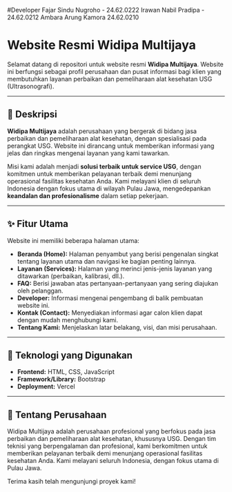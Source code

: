 #Developer
Fajar Sindu Nugroho - 24.62.0222
Irawan Nabil Pradipa - 24.62.0212
Ambara Arung Kamora 24.62.0210

# Website Resmi Widipa Multijaya

Selamat datang di repositori untuk website resmi **Widipa Multijaya**. Website ini berfungsi sebagai profil perusahaan dan pusat informasi bagi klien yang membutuhkan layanan perbaikan dan pemeliharaan alat kesehatan USG (Ultrasonografi).



---

## 📖 Deskripsi

**Widipa Multijaya** adalah perusahaan yang bergerak di bidang jasa perbaikan dan pemeliharaan alat kesehatan, dengan spesialisasi pada perangkat USG. Website ini dirancang untuk memberikan informasi yang jelas dan ringkas mengenai layanan yang kami tawarkan.

Misi kami adalah menjadi **solusi terbaik untuk service USG**, dengan komitmen untuk memberikan pelayanan terbaik demi menunjang operasional fasilitas kesehatan Anda. Kami melayani klien di seluruh Indonesia dengan fokus utama di wilayah Pulau Jawa, mengedepankan **keandalan dan profesionalisme** dalam setiap pekerjaan.

---

## ✨ Fitur Utama

Website ini memiliki beberapa halaman utama:

* **Beranda (Home):** Halaman penyambut yang berisi pengenalan singkat tentang layanan utama dan navigasi ke bagian penting lainnya.
* **Layanan (Services):** Halaman yang merinci jenis-jenis layanan yang ditawarkan (perbaikan, kalibrasi, dll.).
* **FAQ:** Berisi jawaban atas pertanyaan-pertanyaan yang sering diajukan oleh pelanggan.
* **Developer:** Informasi mengenai pengembang di balik pembuatan website ini.
* **Kontak (Contact):** Menyediakan informasi agar calon klien dapat dengan mudah menghubungi kami.
* **Tentang Kami:** Menjelaskan latar belakang, visi, dan misi perusahaan.

---

## 🚀 Teknologi yang Digunakan

* **Frontend:** HTML, CSS, JavaScript
* **Framework/Library:** Bootstrap 
* **Deployment:** Vercel

---

## 🏢 Tentang Perusahaan

Widipa Multijaya adalah perusahaan profesional yang berfokus pada jasa perbaikan dan pemeliharaan alat kesehatan, khususnya USG. Dengan tim teknisi yang berpengalaman dan profesional, kami berkomitmen untuk memberikan pelayanan terbaik demi menunjang operasional fasilitas kesehatan Anda. Kami melayani seluruh Indonesia, dengan fokus utama di Pulau Jawa.

Terima kasih telah mengunjungi proyek kami!

